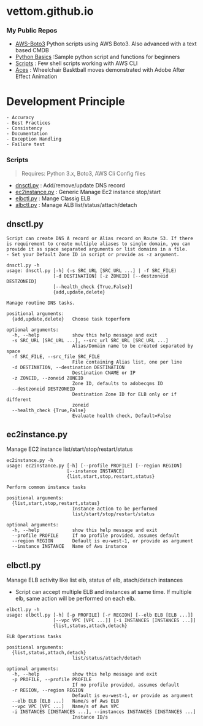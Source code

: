 # vettom.github.io

### My Public Repos
- [AWS-Boto3](https://github.com/vettom/Aws-Boto3) Python scripts using AWS Boto3. Also advanced with a text based CMDB
- [Python Basics](https://github.com/vettom/PythonBasics)  :Sample python script and functions for beginners
- [Scripts](https://github.com/vettom/Scripts)  : Few shell scripts working with AWS CLI
- [Aces](https://vettom.github.io/aces/) : Wheelchair Basktball moves demonstrated with Adobe After Effect Animation

# Development Principle
```
- Accuracy 
- Best Practices
- Consistency 
- Documentation
- Exception Handling
- Failure test
```

### Scripts 
 > Requires: Python 3.x, Boto3, AWS Cli Config files
- [dnsctl.py](https://github.com/vettom/Aws-Boto3#dnsupdatepy)               : Add/remove/update DNS record
- [ec2instance.py](https://github.com/vettom/Aws-Boto3#ec2instancepy)             : Generic Manage Ec2 instance stop/start
- [elbctl.py](https://github.com/vettom/Aws-Boto3#elbctlpy)             : Mange Classig ELB
- [albctl.py](https://github.com/vettom/Aws-Boto3#albctlpy-elb-v2)      : Manage ALB list/status/attach/detach


## dnsctl.py
    Script can create DNS A record or Alias record on Route 53. If there is requirement to create multiple aliases to single domain, you can provide it as space separated arguments or list domains in a file.
    - Set your Default Zone ID in script or provide as -z argument.
  
```
dnsctl.py -h
usage: dnsctl.py [-h] (-s SRC_URL [SRC_URL ...] | -f SRC_FILE)
                 [-d DESTINATION] [-z ZONEID] [--destzoneid DESTZONEID]
                 [--health_check {True,False}]
                 {add,update,delete}

Manage routine DNS tasks.

positional arguments:
  {add,update,delete}   Choose task toperform

optional arguments:
  -h, --help            show this help message and exit
  -s SRC_URL [SRC_URL ...], --src_url SRC_URL [SRC_URL ...]
                        Alias/Domain name to be created separated by space
  -f SRC_FILE, --src_file SRC_FILE
                        File containing Alias list, one per line
  -d DESTINATION, --destination DESTINATION
                        Destination CNAME or IP
  -z ZONEID, --zoneid ZONEID
                        Zone ID, defaults to adobecqms ID
  --destzoneid DESTZONEID
                        Destination Zone ID for ELB only or if different
                        zoneid
  --health_check {True,False}
                        Evaluate health check, Default=False
```

## ec2instance.py 
Manage EC2 instance list/start/stop/restart/status

```
ec2instance.py -h
usage: ec2instance.py [-h] [--profile PROFILE] [--region REGION]
                      [--instance INSTANCE]
                      {list,start,stop,restart,status}

Perform common instance tasks

positional arguments:
  {list,start,stop,restart,status}
                        Instance action to be performed
                        list/start/stop/restart/status

optional arguments:
  -h, --help            show this help message and exit
  --profile PROFILE     If no profile provided, assumes default
  --region REGION       Default is eu-west-1, or provide as argument
  --instance INSTANCE   Name of Aws instance
  ```
## elbctl.py
Manage ELB activity like list elb, status of elb, atach/detach instances
- Script can accept multiple ELB and instances at same time. If multiple elb, same action will be performed on each elb.

```
elbctl.py -h
usage: elbctl.py [-h] [-p PROFILE] [-r REGION] [--elb ELB [ELB ...]]
                 [--vpc VPC [VPC ...]] [-i INSTANCES [INSTANCES ...]]
                 {list,status,attach,detach}

ELB Operations tasks

positional arguments:
  {list,status,attach,detach}
                        list/status/attach/detach

optional arguments:
  -h, --help            show this help message and exit
  -p PROFILE, --profile PROFILE
                        If no profile provided, assumes default
  -r REGION, --region REGION
                        Default is eu-west-1, or provide as argument
  --elb ELB [ELB ...]   Name/s of Aws ELB
  --vpc VPC [VPC ...]   Name/s of Aws VPC
  -i INSTANCES [INSTANCES ...], --instances INSTANCES [INSTANCES ...]
                        Instance ID/s
```